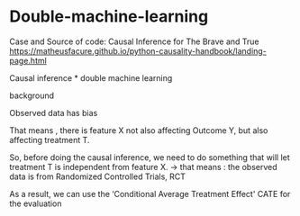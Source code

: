 # Double-machine-learning


Case and Source of code: Causal Inference for The Brave and True https://matheusfacure.github.io/python-causality-handbook/landing-page.html



Causal inference * double machine learning 


background

Observed data has bias

That means , there is feature X not also affecting Outcome Y, but also affecting treatment T.

So, before doing the causal inference, we need to do something that will let treatment T is independent from feature X. → that means : the observed data is from Randomized Controlled Trials, RCT

As a result, we can use the ‘Conditional Average Treatment Effect' CATE for the evaluation 
